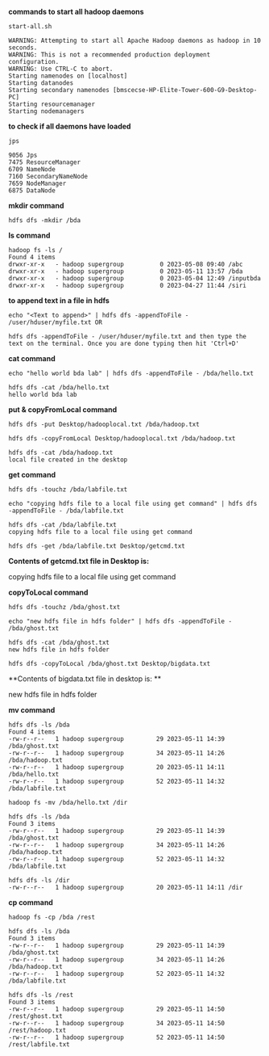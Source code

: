 **commands to start all hadoop daemons**

```
start-all.sh

WARNING: Attempting to start all Apache Hadoop daemons as hadoop in 10 seconds.
WARNING: This is not a recommended production deployment configuration.
WARNING: Use CTRL-C to abort.
Starting namenodes on [localhost]
Starting datanodes
Starting secondary namenodes [bmscecse-HP-Elite-Tower-600-G9-Desktop-PC]
Starting resourcemanager
Starting nodemanagers
```

**to check if all daemons have loaded**

```
jps

9056 Jps
7475 ResourceManager
6709 NameNode
7160 SecondaryNameNode
7659 NodeManager
6875 DataNode
```

**mkdir command**

```
hdfs dfs -mkdir /bda
```

**ls command**

```
hadoop fs -ls /
Found 4 items
drwxr-xr-x   - hadoop supergroup          0 2023-05-08 09:40 /abc
drwxr-xr-x   - hadoop supergroup          0 2023-05-11 13:57 /bda
drwxr-xr-x   - hadoop supergroup          0 2023-05-04 12:49 /inputbda
drwxr-xr-x   - hadoop supergroup          0 2023-04-27 11:44 /siri
```

**to append text in a file in hdfs**

```
echo "<Text to append>" | hdfs dfs -appendToFile - /user/hduser/myfile.txt OR

hdfs dfs -appendToFile - /user/hduser/myfile.txt and then type the text on the terminal. Once you are done typing then hit 'Ctrl+D'
```

**cat command**

```
echo "hello world bda lab" | hdfs dfs -appendToFile - /bda/hello.txt

hdfs dfs -cat /bda/hello.txt
hello world bda lab
```

**put & copyFromLocal command**

```
hdfs dfs -put Desktop/hadooplocal.txt /bda/hadoop.txt

hdfs dfs -copyFromLocal Desktop/hadooplocal.txt /bda/hadoop.txt

hdfs dfs -cat /bda/hadoop.txt
local file created in the desktop
```

**get command**

```
hdfs dfs -touchz /bda/labfile.txt

echo "copying hdfs file to a local file using get command" | hdfs dfs -appendToFile - /bda/labfile.txt

hdfs dfs -cat /bda/labfile.txt
copying hdfs file to a local file using get command

hdfs dfs -get /bda/labfile.txt Desktop/getcmd.txt
```

**Contents of getcmd.txt file in Desktop is:**

copying hdfs file to a local file using get command

**copyToLocal command**

```
hdfs dfs -touchz /bda/ghost.txt

echo "new hdfs file in hdfs folder" | hdfs dfs -appendToFile - /bda/ghost.txt

hdfs dfs -cat /bda/ghost.txt
new hdfs file in hdfs folder

hdfs dfs -copyToLocal /bda/ghost.txt Desktop/bigdata.txt
```

**Contents of bigdata.txt file in desktop is: **

new hdfs file in hdfs folder

**mv command**

```
hdfs dfs -ls /bda
Found 4 items
-rw-r--r--   1 hadoop supergroup         29 2023-05-11 14:39 /bda/ghost.txt
-rw-r--r--   1 hadoop supergroup         34 2023-05-11 14:26 /bda/hadoop.txt
-rw-r--r--   1 hadoop supergroup         20 2023-05-11 14:11 /bda/hello.txt
-rw-r--r--   1 hadoop supergroup         52 2023-05-11 14:32 /bda/labfile.txt

hadoop fs -mv /bda/hello.txt /dir

hdfs dfs -ls /bda
Found 3 items
-rw-r--r--   1 hadoop supergroup         29 2023-05-11 14:39 /bda/ghost.txt
-rw-r--r--   1 hadoop supergroup         34 2023-05-11 14:26 /bda/hadoop.txt
-rw-r--r--   1 hadoop supergroup         52 2023-05-11 14:32 /bda/labfile.txt

hdfs dfs -ls /dir
-rw-r--r--   1 hadoop supergroup         20 2023-05-11 14:11 /dir
```

**cp command**

```
hadoop fs -cp /bda /rest

hdfs dfs -ls /bda
Found 3 items
-rw-r--r--   1 hadoop supergroup         29 2023-05-11 14:39 /bda/ghost.txt
-rw-r--r--   1 hadoop supergroup         34 2023-05-11 14:26 /bda/hadoop.txt
-rw-r--r--   1 hadoop supergroup         52 2023-05-11 14:32 /bda/labfile.txt

hdfs dfs -ls /rest
Found 3 items
-rw-r--r--   1 hadoop supergroup         29 2023-05-11 14:50 /rest/ghost.txt
-rw-r--r--   1 hadoop supergroup         34 2023-05-11 14:50 /rest/hadoop.txt
-rw-r--r--   1 hadoop supergroup         52 2023-05-11 14:50 /rest/labfile.txt
```
